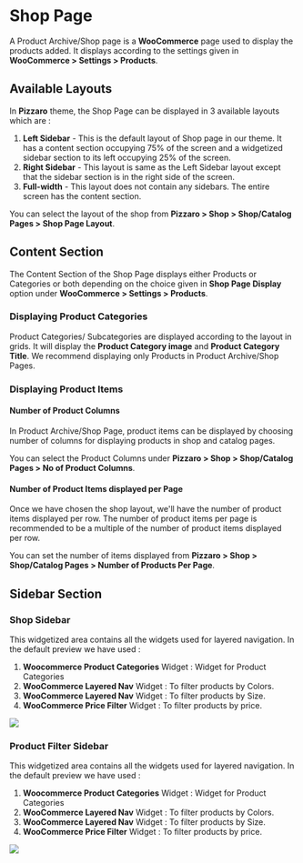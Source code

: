 # Shop Page

A Product Archive/Shop page is a **WooCommerce** page used to display the products added. It displays according to the settings given in **WooCommerce > Settings > Products**.

## Available Layouts

In **Pizzaro** theme, the Shop Page can be displayed in 3 available layouts which are :
1. **Left Sidebar** - This is the default layout of Shop page in our theme. It has a content section occupying 75% of the screen and a widgetized sidebar section to its left occupying 25% of the screen.
2. **Right Sidebar** - This layout is same as the Left Sidebar layout except that the sidebar section is in the right side of the screen.
3. **Full-width** - This layout does not contain any sidebars. The entire screen has the content section.

You can select the layout of the shop from **Pizzaro > Shop > Shop/Catalog Pages > Shop Page Layout**.

## Content Section

The Content Section of the Shop Page displays either Products or Categories or both depending on the choice given in **Shop Page Display** option under **WooCommerce > Settings > Products**.

### Displaying Product Categories

Product Categories/ Subcategories are displayed according to the layout in grids. It will display the **Product Category image** and **Product Category Title**. We recommend displaying only Products in Product Archive/Shop Pages.

### Displaying Product Items

#### Number of Product Columns

In Product Archive/Shop Page, product items can be displayed by choosing number of columns for displaying products in shop and catalog pages.

You can select the Product Columns under **Pizzaro > Shop > Shop/Catalog Pages > No of Product Columns**.

#### Number of Product Items displayed per Page

Once we have chosen the shop layout, we'll have the number of product items displayed per row. The number of product items per page is recommended to be a multiple of the number of product items displayed per row.

You can set the number of items displayed from **Pizzaro > Shop > Shop/Catalog Pages > Number of Products Per Page**.

## Sidebar Section

### Shop Sidebar

This widgetized area contains all the widgets used for layered navigation. In the default preview we have used :

1. **Woocommerce Product Categories** Widget : Widget for Product Categories
2. **WooCommerce Layered Nav** Widget : To filter products by Colors.
3. **WooCommerce Layered Nav** Widget : To filter products by Size.
4. **WooCommerce Price Filter** Widget : To filter products by price.

![](http://transvelo.github.io/docs/pizzaro/images/shop-sidebar-widget.png)

### Product Filter Sidebar

This widgetized area contains all the widgets used for layered navigation. In the default preview we have used :

1. **Woocommerce Product Categories** Widget : Widget for Product Categories
2. **WooCommerce Layered Nav** Widget : To filter products by Colors.
3. **WooCommerce Layered Nav** Widget : To filter products by Size.
4. **WooCommerce Price Filter** Widget : To filter products by price.

![](http://transvelo.github.io/docs/pizzaro/images/shop-product-filter-widget.png)
